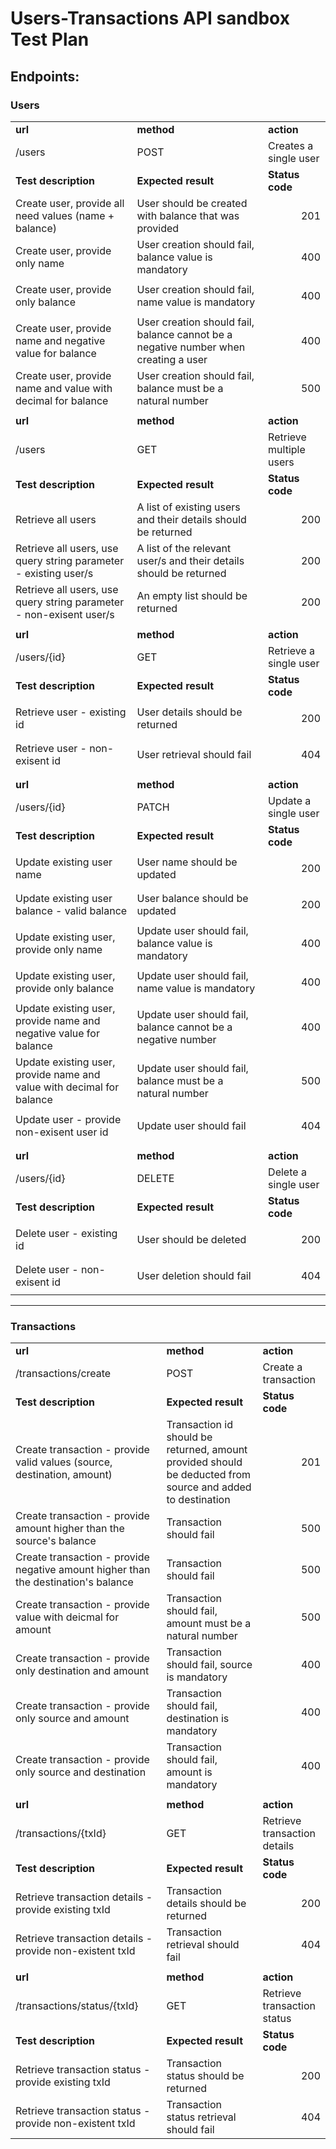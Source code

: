 # Users-Transactions API sandbox Test Plan


## Endpoints:


### Users


<table>
  <tr>
   <td><strong>url</strong>
   </td>
   <td><strong>method</strong>
   </td>
   <td><strong>action</strong>
   </td>
  </tr>
  <tr>
   <td>/users
   </td>
   <td>POST
   </td>
   <td>Creates a single user
   </td>
  </tr>
  <tr>
   <td><strong>Test description</strong>
   </td>
   <td><strong>Expected result</strong>
   </td>
   <td><strong>Status code</strong>
   </td>
  </tr>
  <tr>
   <td>Create user, provide all need values (name + balance)
   </td>
   <td>User should be created with balance that was provided
   </td>
   <td><p style="text-align: right">
201</p>

   </td>
  </tr>
  <tr>
   <td>Create user, provide only name
   </td>
   <td>User creation should fail, balance value is mandatory
   </td>
   <td><p style="text-align: right">
400</p>

   </td>
  </tr>
  <tr>
   <td>Create user, provide only balance
   </td>
   <td>User creation should fail, name value is mandatory
   </td>
   <td><p style="text-align: right">
400</p>

   </td>
  </tr>
  <tr>
   <td>Create user, provide name and negative value for balance
   </td>
   <td>User creation should fail, balance cannot be a negative number when creating a user
   </td>
   <td><p style="text-align: right">
400</p>

   </td>
  </tr>
  <tr>
   <td>Create user, provide name and value with decimal for balance
   </td>
   <td>User creation should fail, balance must be a natural number
   </td>
   <td><p style="text-align: right">
500</p>

   </td>
  </tr>
  <tr>
   <td>
   </td>
   <td>
   </td>
   <td>
   </td>
  </tr>
  <tr>
   <td><strong>url</strong>
   </td>
   <td><strong>method</strong>
   </td>
   <td><strong>action</strong>
   </td>
  </tr>
  <tr>
   <td>/users
   </td>
   <td>GET
   </td>
   <td>Retrieve multiple users
   </td>
  </tr>
  <tr>
   <td><strong>Test description</strong>
   </td>
   <td><strong>Expected result</strong>
   </td>
   <td><strong>Status code</strong>
   </td>
  </tr>
  <tr>
   <td>Retrieve all users
   </td>
   <td>A list of existing users and their details should be returned
   </td>
   <td><p style="text-align: right">
200</p>

   </td>
  </tr>
  <tr>
   <td>Retrieve all users, use query string parameter - existing user/s
   </td>
   <td>A list of the relevant user/s and their details should be returned
   </td>
   <td><p style="text-align: right">
200</p>

   </td>
  </tr>
  <tr>
   <td>Retrieve all users, use query string parameter - non-exisent user/s
   </td>
   <td>An empty list should be returned
   </td>
   <td><p style="text-align: right">
200</p>

   </td>
  </tr>
  <tr>
   <td>
   </td>
   <td>
   </td>
   <td>
   </td>
  </tr>
  <tr>
   <td><strong>url</strong>
   </td>
   <td><strong>method</strong>
   </td>
   <td><strong>action</strong>
   </td>
  </tr>
  <tr>
   <td>/users/{id}
   </td>
   <td>GET
   </td>
   <td>Retrieve a single user
   </td>
  </tr>
  <tr>
   <td><strong>Test description</strong>
   </td>
   <td><strong>Expected result</strong>
   </td>
   <td><strong>Status code</strong>
   </td>
  </tr>
  <tr>
   <td>Retrieve user - existing id
   </td>
   <td>User details should be returned
   </td>
   <td><p style="text-align: right">
200</p>

   </td>
  </tr>
  <tr>
   <td>Retrieve user - non-exisent id
   </td>
   <td>User retrieval should fail
   </td>
   <td><p style="text-align: right">
404</p>

   </td>
  </tr>
  <tr>
   <td>
   </td>
   <td>
   </td>
   <td>
   </td>
  </tr>
  <tr>
   <td><strong>url</strong>
   </td>
   <td><strong>method</strong>
   </td>
   <td><strong>action</strong>
   </td>
  </tr>
  <tr>
   <td>/users/{id}
   </td>
   <td>PATCH
   </td>
   <td>Update a single user
   </td>
  </tr>
  <tr>
   <td><strong>Test description</strong>
   </td>
   <td><strong>Expected result</strong>
   </td>
   <td><strong>Status code</strong>
   </td>
  </tr>
  <tr>
   <td>Update existing user name
   </td>
   <td>User name should be updated
   </td>
   <td><p style="text-align: right">
200</p>

   </td>
  </tr>
  <tr>
   <td>Update existing user balance - valid balance
   </td>
   <td>User balance should be updated
   </td>
   <td><p style="text-align: right">
200</p>

   </td>
  </tr>
  <tr>
   <td>Update existing user, provide only name
   </td>
   <td>Update user should fail, balance value is mandatory
   </td>
   <td><p style="text-align: right">
400</p>

   </td>
  </tr>
  <tr>
   <td>Update existing user, provide only balance
   </td>
   <td>Update user should fail, name value is mandatory
   </td>
   <td><p style="text-align: right">
400</p>

   </td>
  </tr>
  <tr>
   <td>Update existing user, provide name and negative value for balance
   </td>
   <td>Update user should fail, balance cannot be a negative number
   </td>
   <td><p style="text-align: right">
400</p>

   </td>
  </tr>
  <tr>
   <td>Update existing user, provide name and value with decimal for balance
   </td>
   <td>Update user should fail, balance must be a natural number
   </td>
   <td><p style="text-align: right">
500</p>

   </td>
  </tr>
  <tr>
   <td>Update user - provide non-exisent user id
   </td>
   <td>Update user should fail
   </td>
   <td><p style="text-align: right">
404</p>

   </td>
  </tr>
  <tr>
   <td>
   </td>
   <td>
   </td>
   <td>
   </td>
  </tr>
  <tr>
   <td><strong>url</strong>
   </td>
   <td><strong>method</strong>
   </td>
   <td><strong>action</strong>
   </td>
  </tr>
  <tr>
   <td>/users/{id}
   </td>
   <td>DELETE
   </td>
   <td>Delete a single user
   </td>
  </tr>
  <tr>
   <td><strong>Test description</strong>
   </td>
   <td><strong>Expected result</strong>
   </td>
   <td><strong>Status code</strong>
   </td>
  </tr>
  <tr>
   <td>Delete user - existing id
   </td>
   <td>User should be deleted
   </td>
   <td><p style="text-align: right">
200</p>

   </td>
  </tr>
  <tr>
   <td>Delete user - non-exisent id
   </td>
   <td>User deletion should fail
   </td>
   <td><p style="text-align: right">
404</p>

   </td>
  </tr>
</table>



---


### Transactions


<table>
  <tr>
   <td><strong>url</strong>
   </td>
   <td><strong>method</strong>
   </td>
   <td><strong>action</strong>
   </td>
  </tr>
  <tr>
   <td>/transactions/create
   </td>
   <td>POST
   </td>
   <td>Create a transaction
   </td>
  </tr>
  <tr>
   <td><strong>Test description</strong>
   </td>
   <td><strong>Expected result</strong>
   </td>
   <td><strong>Status code</strong>
   </td>
  </tr>
  <tr>
   <td>Create transaction - provide valid values (source, destination, amount)
   </td>
   <td>Transaction id should be returned, amount provided should be deducted from source and added to destination
   </td>
   <td><p style="text-align: right">
201</p>

   </td>
  </tr>
  <tr>
   <td>Create transaction - provide amount higher than the source's balance
   </td>
   <td>Transaction should fail
   </td>
   <td><p style="text-align: right">
500</p>

   </td>
  </tr>
  <tr>
   <td>Create transaction - provide negative amount higher than the destination's balance
   </td>
   <td>Transaction should fail
   </td>
   <td><p style="text-align: right">
500</p>

   </td>
  </tr>
  <tr>
   <td>Create transaction - provide value with deicmal for amount
   </td>
   <td>Transaction should fail, amount must be a natural number
   </td>
   <td><p style="text-align: right">
500</p>

   </td>
  </tr>
  <tr>
   <td>Create transaction - provide only destination and amount
   </td>
   <td>Transaction should fail, source is mandatory
   </td>
   <td><p style="text-align: right">
400</p>

   </td>
  </tr>
  <tr>
   <td>Create transaction - provide only source and amount
   </td>
   <td>Transaction should fail, destination is mandatory
   </td>
   <td><p style="text-align: right">
400</p>

   </td>
  </tr>
  <tr>
   <td>Create transaction - provide only source and destination
   </td>
   <td>Transaction should fail, amount is mandatory
   </td>
   <td><p style="text-align: right">
400</p>

   </td>
  </tr>
  <tr>
   <td>
   </td>
   <td>
   </td>
   <td>
   </td>
  </tr>
  <tr>
   <td><strong>url</strong>
   </td>
   <td><strong>method</strong>
   </td>
   <td><strong>action</strong>
   </td>
  </tr>
  <tr>
   <td>/transactions/{txId}
   </td>
   <td>GET
   </td>
   <td>Retrieve transaction details
   </td>
  </tr>
  <tr>
   <td><strong>Test description</strong>
   </td>
   <td><strong>Expected result</strong>
   </td>
   <td><strong>Status code</strong>
   </td>
  </tr>
  <tr>
   <td>Retrieve transaction details - provide existing txId
   </td>
   <td>Transaction details should be returned
   </td>
   <td><p style="text-align: right">
200</p>

   </td>
  </tr>
  <tr>
   <td>Retrieve transaction details - provide non-existent txId
   </td>
   <td>Transaction retrieval should fail
   </td>
   <td><p style="text-align: right">
404</p>

   </td>
  </tr>
  <tr>
   <td>
   </td>
   <td>
   </td>
   <td>
   </td>
  </tr>
  <tr>
   <td><strong>url</strong>
   </td>
   <td><strong>method</strong>
   </td>
   <td><strong>action</strong>
   </td>
  </tr>
  <tr>
   <td>/transactions/status/{txId}
   </td>
   <td>GET
   </td>
   <td>Retrieve transaction status
   </td>
  </tr>
  <tr>
   <td><strong>Test description</strong>
   </td>
   <td><strong>Expected result</strong>
   </td>
   <td><strong>Status code</strong>
   </td>
  </tr>
  <tr>
   <td>Retrieve transaction status - provide existing txId
   </td>
   <td>Transaction status should be returned
   </td>
   <td><p style="text-align: right">
200</p>

   </td>
  </tr>
  <tr>
   <td>Retrieve transaction status - provide non-existent txId
   </td>
   <td>Transaction status retrieval should fail
   </td>
   <td><p style="text-align: right">
404</p>

   </td>
  </tr>
</table>